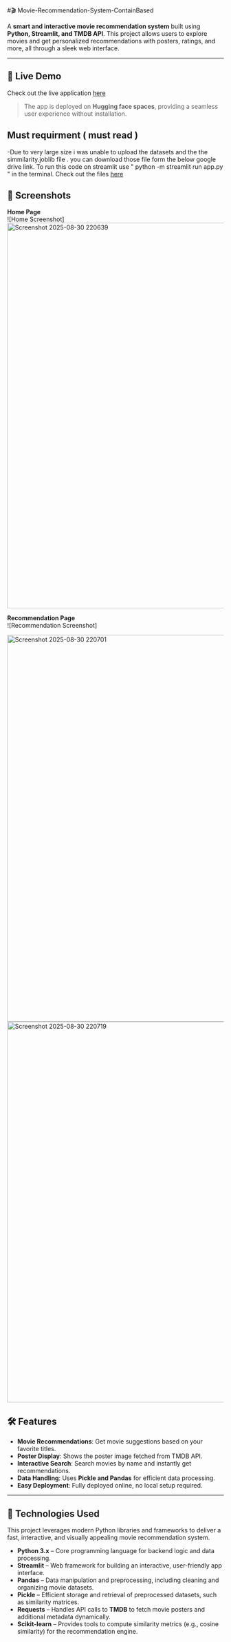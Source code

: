 #🎬 Movie-Recommendation-System-ContainBased


A **smart and interactive movie recommendation system** built using **Python, Streamlit, and TMDB API**. This project allows users to explore movies and get personalized recommendations with posters, ratings, and more, all through a sleek web interface.

---

## 🔗 Live Demo

Check out the live application [here]([YOUR_DEPLOYMENT_LINK](https://huggingface.co/spaces/qShihab/Movie-Recommendation-System))  

> The app is deployed on **Hugging face spaces**, providing a seamless user experience without installation.

## Must requirment ( must read )
-Due to very large size i was unable to upload the datasets and the the simmilarity.joblib file . you can download those file form the below google drive link. To run this code on streamlit use " python -m streamlit run app.py " in the terminal. 
Check out the files [here]([YOUR_DEPLOYMENT_LINK](https://huggingface.co/spaces/qShihab/Movie-Recommendation-System))

## 📸 Screenshots
**Home Page**  
![Home Screenshot]
<img width="1914" height="895" alt="Screenshot 2025-08-30 220639" src="https://github.com/user-attachments/assets/872e870c-86ca-4b60-8f1b-dc07589eecd9" />

**Recommendation Page**  
![Recommendation Screenshot]

<img width="1885" height="898" alt="Screenshot 2025-08-30 220701" src="https://github.com/user-attachments/assets/b7f1826e-701c-4db1-96bb-fa75313c19f4" />
<img width="1902" height="884" alt="Screenshot 2025-08-30 220719" src="https://github.com/user-attachments/assets/8a163368-a7bd-4ec3-a347-4fb7db0336fc" />



## 🛠 Features

- **Movie Recommendations**: Get movie suggestions based on your favorite titles.  
- **Poster Display**: Shows the poster image fetched from TMDB API.  
- **Interactive Search**: Search movies by name and instantly get recommendations.  
- **Data Handling**: Uses **Pickle and Pandas** for efficient data processing.  
- **Easy Deployment**: Fully deployed online, no local setup required.  

---

## 📝 Technologies Used

This project leverages modern Python libraries and frameworks to deliver a fast, interactive, and visually appealing movie recommendation system.  

- **Python 3.x** – Core programming language for backend logic and data processing.  
- **Streamlit** – Web framework for building an interactive, user-friendly app interface.  
- **Pandas** – Data manipulation and preprocessing, including cleaning and organizing movie datasets.  
- **Pickle** – Efficient storage and retrieval of preprocessed datasets, such as similarity matrices.  
- **Requests** – Handles API calls to **TMDB** to fetch movie posters and additional metadata dynamically.  
- **Scikit-learn** – Provides tools to compute similarity metrics (e.g., cosine similarity) for the recommendation engine.  


